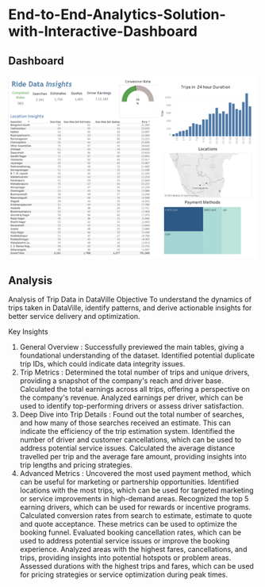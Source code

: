 # End-to-End-Analytics-Solution-with-Interactive-Dashboard

## Dashboard
![alt text](Dashboard.png)

## Analysis

Analysis of Trip Data in DataVille
Objective
To understand the dynamics of trips taken in DataVille, identify patterns, and derive actionable insights for better service delivery and optimization.

Key Insights
1. General Overview : 
Successfully previewed the main tables, giving a foundational understanding of the dataset.
Identified potential duplicate trip IDs, which could indicate data integrity issues.
2. Trip Metrics : 
Determined the total number of trips and unique drivers, providing a snapshot of the company's reach and driver base.
Calculated the total earnings across all trips, offering a perspective on the company's revenue.
Analyzed earnings per driver, which can be used to identify top-performing drivers or assess driver satisfaction.
3. Deep Dive into Trip Details : 
Found out the total number of searches, and how many of those searches received an estimate. This can indicate the efficiency of the trip estimation system.
Identified the number of driver and customer cancellations, which can be used to address potential service issues.
Calculated the average distance travelled per trip and the average fare amount, providing insights into trip lengths and pricing strategies.
4. Advanced Metrics : 
Uncovered the most used payment method, which can be useful for marketing or partnership opportunities.
Identified locations with the most trips, which can be used for targeted marketing or service improvements in high-demand areas.
Recognized the top 5 earning drivers, which can be used for rewards or incentive programs.
Calculated conversion rates from search to estimate, estimate to quote and quote acceptance. These metrics can be used to optimize the booking funnel.
Evaluated booking cancellation rates, which can be used to address potential service issues or improve the booking experience.
Analyzed areas with the highest fares, cancellations, and trips, providing insights into potential hotspots or problem areas.
Assessed durations with the highest trips and fares, which can be used for pricing strategies or service optimization during peak times.
